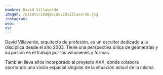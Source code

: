 ```yaml
---
nombre: David Villaverde
imagen: /assets/images/davidvillaverde.jpg
instagram:
web:
cv:
---
```


David Villaverde, arquitecto de profesión, es un escultor dedicado a la disciplica desde el año 2003. Tiene una perspectiva única de geometrías y su pasión es el trabajo por los volúmenes y formas.

También lleva años incorporado al proyecto XXX, donde colabora aportando una visión espacial singular de la situación actual de la misma.
